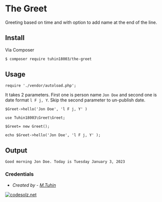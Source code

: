 The Greet
==============================

Greeting based on time and with option to add name at the end of the line.


## Install

Via Composer

``` bash
$ composer require tuhin18003/the-greet
```

## Usage

```
require './vendor/autoload.php';
```

It takes 2 parameters. First one is person name `Jon Doe` and second one is date format `l F j, Y`. Skip the second parameter to un-publish date.

`$Greet->hello('Jon Doe', 'l F j, Y' )`

```
use Tuhin18003\Greet\Greet;

$Greet= new Greet();

echo $Greet->hello('Jon Doe', 'l F j, Y' );

```

## Output

```
Good morning Jon Doe. Today is Tuesday January 3, 2023

```

### Credentials
- *Created by - [M.Tuhin](https://codesolz.net/)*

<a href="https://codesolz.net">
  <img src="https://static.codesolz.net/cs/logo.webp" alt="codesolz.net"/>
</a>

